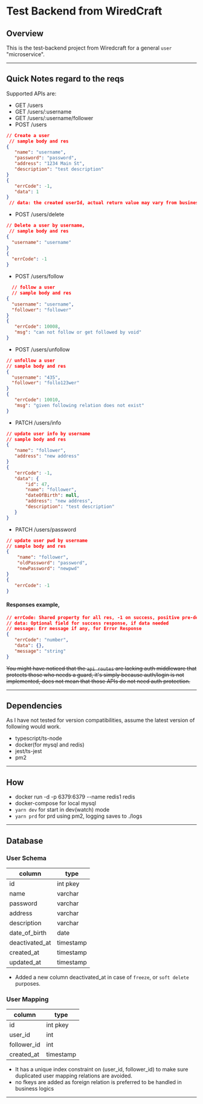 # Test Backend from WiredCraft

## Overview

This is the test-backend project from Wiredcraft for a general `user` "microservice". 

---

## Quick Notes regard to the reqs
Supported APIs are:
 - GET /users
 - GET /users/:username 
 - GET /users/:username/follower
 - POST /users
 ```json
 // Create a user
  // sample body and res
 {
    "name": "username",
    "password": "password",
    "address": "1234 Main St",
    "description": "test description"
 }
 {
    "errCode": -1,
    "data": 1
 }
  // data: the created userId, actual return value may vary from business needs
 ```
 - POST /users/delete 
 ```json
 // Delete a user by username,
  // sample body and res
 {
   "username": "username"
 }
 {
   "errCode": -1
 }
 ```
 - POST /users/follow
 ```json
   // follow a user
   // sample body and res
 {
   "username": "username",
   "follower": "follower"
 }
 {
    "errCode": 10008,
    "msg": "can not follow or get followed by void"
}
 ```
 - POST /users/unfollow
 ```json
 // unfollow a user
 // sample body and res
 {
   "username": "435",
   "follower": "follo123wer"
 }
{
    "errCode": 10010,
    "msg": "given following relation does not exist"
}
 ```
 - PATCH /users/info
 ```json
 // update user info by username
 // sample body and res
{
    "name": "follower",
    "address": "new address"
}
 {
    "errCode": -1,
    "data": {
        "id": 47,
        "name": "follower",
        "dateOfBirth": null,
        "address": "new address",
        "description": "test description"
    }
}
 ```
 - PATCH /users/password
```json
// update user pwd by username
// sample body and res
{
    "name": "follower",
    "oldPassword": "password",
    "newPassword": "newpwd"
}
{
   "errCode": -1
}
```
#### Responses example,
```json
// errCode: Shared property for all res, -1 on success, positive pre-defined code for error
// data: Optional field for success response, if data needed
// message: Err message if any, for Error Response
{
   "errCode": "number", 
   "data": {}, 
   "message": "string" 
}
```
~~You might have noticed that the `api routes` are lacking auth middleware that protects those who needs a guard, it's simply because auth/login is not implemented, does not mean that those APIs do not need auth protection.~~

---

## Dependencies

As I have not tested for version compatibilities, assume the latest version of following would work. 
 - typescript/ts-node
 - docker(for mysql and redis)
 - jest/ts-jest
 - pm2
---
## How
   - docker run -d -p 6379:6379 --name redis1 redis
   - docker-compose for local mysql
   - `yarn dev` for start in dev(watch) mode
   - `yarn prd` for prd using pm2, logging saves to ./logs
---
## Database

### User Schema
|  column   | type  |
|  ----  | ----  |
| id  | int pkey |
| name  | varchar |
| password  | varchar |
| address  | varchar |
| description  | varchar |
| date_of_birth  | date |
| deactivated_at  | timestamp |
| created_at  | timestamp |
| updated_at  | timestamp |

- Added a new column deactivated_at in case of `freeze`,  or `soft delete` purposes.

### User Mapping
|  column   | type  |
|  ----  | ----  |
| id  | int pkey |
| user_id  | int |
| follower_id  | int |
| created_at  | timestamp |

- It has a unique index constraint on (user_id, follower_id) to make sure duplicated user mapping relations are avoided.
- no fkeys are added as foreign relation is preferred to be handled in business logics
---

